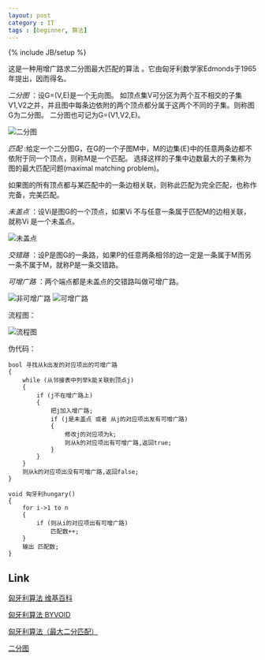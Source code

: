 ```yaml
---
layout: post
category : IT
tags : [beginner, 算法]
---
```

{% include JB/setup %}

这是一种用增广路求二分图最大匹配的算法
。它由匈牙利数学家Edmonds于1965年提出，因而得名。

 _二分图_ ：设G=(V,E)是一个无向图。
如顶点集V可分区为两个互不相交的子集V1,V2之并，并且图中每条边依附的两个顶点都分属于这两个不同的子集。则称图G为二分图。
二分图也可记为G=(V1,V2,E)。

<img src="http://upload.wikimedia.org/wikipedia/commons/e/e8/Simple-bipartite-graph.svg" title="二分图" alt="二分图" />

 _匹配_ :给定一个二分图G，在G的一个子图M中，M的边集{E}中的任意两条边都不依附于同一个顶点，则称M是一个匹配。 
选择这样的子集中边数最大的子集称为图的最大匹配问题(maximal matching problem)。

如果图的所有顶点都与某匹配中的一条边相关联，则称此匹配为完全匹配，也称作完备，完美匹配。

 _未盖点_ ：设Vi是图G的一个顶点，如果Vi 不与任意一条属于匹配M的边相关联，就称Vi 是一个未盖点。

<img src="https://www.byvoid.com/upload/wp/2008/04/wgd.gif" title="未盖点" alt="未盖点" />

 _交错路_ ：设P是图G的一条路，如果P的任意两条相邻的边一定是一条属于M而另一条不属于M，就称P是一条交错路。

 _可增广路_ ：两个端点都是未盖点的交错路叫做可增广路。 

<img src="https://www.byvoid.com/upload/wp/2008/04/jcl.gif" title="非可增广路" alt="非可增广路" />

<img src="https://www.byvoid.com/upload/wp/2008/04/kzgl.gif" title="可增广路" alt="可增广路" />

流程图：

<img src="https://www.byvoid.com/upload/wp/2008/04/lct.gif" title="流程图" alt="流程图" />

伪代码：

    bool 寻找从k出发的对应项出的可增广路
    {
        while (从邻接表中列举k能关联到顶点j)
        {
            if (j不在增广路上)
            {
                把j加入增广路;
                if (j是未盖点 或者 从j的对应项出发有可增广路)
                {
                    修改j的对应项为k;
                    则从k的对应项出有可增广路,返回true;
                }
            }
        }
        则从k的对应项出没有可增广路,返回false;
    }
    
    void 匈牙利hungary()
    {
        for i->1 to n
        {
            if (则从i的对应项出有可增广路)
                匹配数++;
        }
        输出 匹配数;
    }

## Link

[匈牙利算法 维基百科](http://zh.wikipedia.org/wiki/%E5%8C%88%E7%89%99%E5%88%A9%E7%AE%97%E6%B3%95)

[匈牙利算法 BYVOID](https://www.byvoid.com/blog/hungary)

[匈牙利算法（最大二分匹配）](http://kukumayas.iteye.com/blog/1075610)

[二分图](http://zh.wikipedia.org/wiki/%E4%BA%8C%E5%88%86%E5%9B%BE)
